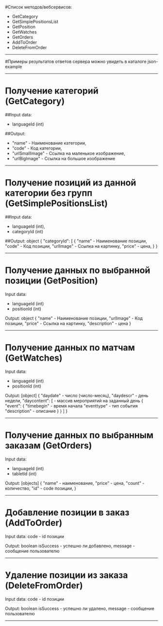 #Список методов/вебсервисов:
- GetCategory
- GetSimplePositionsList
- GetPosition
- GetWatches
- GetOrders
- AddToOrder
- DeleteFromOrder

---------------------------------------------------------

#Примеры результатов ответов сервера можно увидеть в каталоге json-example

---------------------------------------------------------

# Получение категорий (GetCategory)

##Input data:
- languageId (int)

##Output:
- "name" - Наименование категории,
- "code" - Код категории,
- "urlSmallImage" - Ссылка на маленькое изображение,
- "urlBigImage" - Ссылка на большое изображение

---------------------------------------------------------

# Получение позиций из данной категории без групп (GetSimplePositionsList)

##Input data:
- languageId (int),
- categoryId (int)

##Output: object
{
    "categoryId": [
        {
            "name"  - Наименование позиции,
            "code"  - Код позиции,
            "urlImage" - Ссылка на картинку,
            "price" - цена,
        }
}

---------------------------------------------------------

# Получение данных по выбранной позиции (GetPosition)
Input data:
- languageId (int)
- positionId (int)

Output: object
{
        "name" - Наименование позиции,
        "urlImage" - Код позиции,
        "price" - Ссылка на картинку,
        "description" - цена
}

---------------------------------------------------------

# Получение данных по матчам  (GetWatches)
Input data:
- languageId (int)
- positionId (int)

Output: [object]
{
        "daydate"  - число (число-месяц),
        "daydescr" - день недели,
        "daycontent": [ - массив мероприятий на заданный день
            {
                "event": {
                    "timebegin" - время начала
                    "eventtype" - тип события
                    "description" - описание
                }
            }
        ]
    }

---------------------------------------------------------

# Получение данных по выбранным заказам (GetOrders)
Input data:
- languageId (int)
- tabletId (int)

Output: [objects]
 {
        "name" - наименование,
        "price" - цена,
        "count" - количество,
        "id" - code позиции,
    }

---------------------------------------------------------

# Добавление позиции в заказ (AddToOrder)
Input data:
code - id позиции

Output: boolean
isSuccess - успешно ли добавлено,
message - сообщение пользователю

---------------------------------------------------------

# Удаление позиции из заказа (DeleteFromOrder)
Input data:
code - id позиции

Output: boolean
isSuccess - успешно ли удалено,
message - сообщение пользователю

---------------------------------------------------------